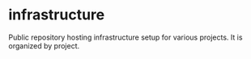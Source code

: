 # infrastructure
Public repository hosting infrastructure setup for various projects. It is organized by project.
